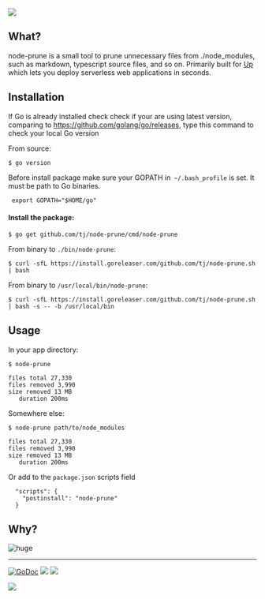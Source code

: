 <img src="http://tjholowaychuk.com:6000/svg/title/NODE/PRUNE">

## What?

node-prune is a small tool to prune unnecessary files from ./node_modules, such as markdown, typescript source files, and so on. Primarily built for [Up](https://github.com/apex/up) which lets you deploy serverless web applications in seconds.

## Installation
If Go is already installed check check if your are using latest version, comparing to https://github.com/golang/go/releases, type this command to check your local Go version 

From source:

```
$ go version
```
Before install package make sure your GOPATH in` ~/.bash_profile` is set. It must be path to Go binaries. 

```
 export GOPATH="$HOME/go"
```

#### Install the package:
```
$ go get github.com/tj/node-prune/cmd/node-prune
```

From binary to `./bin/node-prune`:

```
$ curl -sfL https://install.goreleaser.com/github.com/tj/node-prune.sh | bash
```

From binary to `/usr/local/bin/node-prune`:

```
$ curl -sfL https://install.goreleaser.com/github.com/tj/node-prune.sh | bash -s -- -b /usr/local/bin
```

## Usage

In your app directory:

```
$ node-prune

files total 27,330
files removed 3,990
size removed 13 MB
   duration 200ms
```

Somewhere else:

```
$ node-prune path/to/node_modules

files total 27,330
files removed 3,990
size removed 13 MB
   duration 200ms
```

Or add to the ``package.json`` scripts field

```
  "scripts": {
    "postinstall": "node-prune"
  }
```

## Why?

![huge](https://pbs.twimg.com/media/DEIV_1XWsAAlY29.jpg)

---

[![GoDoc](https://godoc.org/github.com/tj/node-prune?status.svg)](https://godoc.org/github.com/tj/node-prune)
![](https://img.shields.io/badge/license-MIT-blue.svg)
![](https://img.shields.io/badge/status-stable-green.svg)

<a href="https://apex.sh"><img src="http://tjholowaychuk.com:6000/svg/sponsor"></a>
